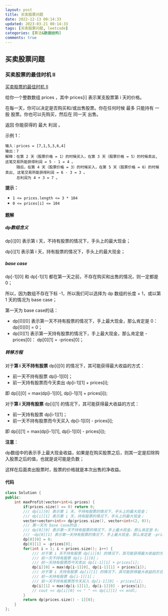 ```yaml
---
layout: post
title: 买卖股票问题
date: 2022-12-13 00:14:33
updated: 2023-03-21 00:14:33
tags: [买卖股票问题, leetcode]
categories: [算法&数据结构]
comments: true
---
```


## 买卖股票问题
### 买卖股票的最佳时机 II

[买卖股票的最佳时机 II](https://leetcode.cn/problems/best-time-to-buy-and-sell-stock-ii/description/)

给你一个整数数组 prices ，其中 prices[i] 表示某支股票第 i 天的价格。

在每一天，你可以决定是否购买和/或出售股票。你在任何时候 最多 只能持有 一股 股票。你也可以先购买，然后在 同一天 出售。

返回 你能获得的 最大 利润 。

示例 1：

```
输入：prices = [7,1,5,3,6,4]
输出：7
解释：在第 2 天（股票价格 = 1）的时候买入，在第 3 天（股票价格 = 5）的时候卖出, 这笔交易所能获得利润 = 5 - 1 = 4 。
     随后，在第 4 天（股票价格 = 3）的时候买入，在第 5 天（股票价格 = 6）的时候卖出, 这笔交易所能获得利润 = 6 - 3 = 3 。
     总利润为 4 + 3 = 7 。
```

**提示：**

- `1 <= prices.length <= 3 * 104`
- `0 <= prices[i] <= 104`

#### 题解

##### dp数组含义

dp\[i][0] 表示第 i 天，不持有股票的情况下，手头上的最大现金；

dp\[i][1] 表示第 i 天，持有股票的情况下，手头上的最大现金；

##### base case

dp\[-1][0] 和 dp\[-1][1] 都在第一天之前，不存在购买和出售的情况，则一定都是 0；

所以，因为数组不存在下标 -1，所以我们可以选择为 dp 数组的长度 + 1，或以第 1 天的情况为 base case；

第一天为 base case的话：

- dp\[0][0] 表示第一天不持有股票的情况下，手上最大现金，那么肯定是 0：dp\[0][0] = 0；
- dp\[0][1] 表示第一天持有股票的情况下，手上最大现金，那么肯定是 -prices\[0]： dp\[0][1] = -prices\[0]；

##### 转移方程

对于**第 i 天不持有股票** dp\[i][0] 的情况下，其可能获得最大收益的方式：

- 前一天不持有股票 dp\[i-1][0]；
- 前一天持有股票而今天卖出 dp\[i-1][1] + prices[i];

即 dp\[i][0] = max(dp\[i-1][0], dp\[i-1][1] + prices[i]);

对于**第 i 天持有股票** dp\[i][1] 的情况下，其可能获得最大收益的方式：

- 前一天持有股票 dp\[i-1][1]；
- 前一天不持有股票而今天买入 dp\[i-1][0] - prices[i];

即 dp\[i][1] = max(dp\[i-1][1], dp\[i-1][0] - prices[i]);

**注意**：

dp数组中的表示手上最大现金收益，如果是在购买股票之后，则其一定是扣除购入股票之后的值，也就是说可能是负数；

这样在后面卖出股票时，股票的价格就是本次出售的净收益。

#### 代码

```cpp
class Solution {
public:
    int maxProfit(vector<int>& prices) {
        if(prices.size() == 0) return 0;
        /// dp[i][0] 表示第 i 天，不持有股票的情况下，手头上的最大现金；
        /// dp[i][1] 表示第 i 天，持有股票的情况下，手头上的最大现金；
        vector<vector<int>> dp(prices.size(), vector<int>(2, 0));
        /// 第一天为 base case的话：
        /// dp[0][0] 表示第一天不持有股票的情况下，手上最大现金，那么肯定是 0;
        /// -dp[0][1] 表示第一天持有股票的情况下，手上最大现金，那么肯定是 -prices[0]; 
        dp[0][0] = 0;
        dp[0][1] = -prices[0];
        for(int i = 1; i < prices.size(); i++) {
            /// 对于第 i 天不持有股票 dp[i][0] 的情况下，其可能获得最大收益的方式：
            /// 前一天不持有股票 dp[i-1][0]；
            /// 前一天持有股票而今天卖出 dp[i-1][1] + prices[i];
            dp[i][0] = max(dp[i-1][0], dp[i-1][1] + prices[i]);
            /// 对于第 i 天持有股票 dp[i][1] 的情况下，其可能获得最大收益的方式：
            /// 前一天持有股票 dp[i-1][1]；
            /// 前一天不持有股票而今天买入 dp[i-1][0] - prices[i];
            dp[i][1] = max(dp[i-1][1], dp[i-1][0] - prices[i]);
            // cout << dp[i][0] << " " << dp[i][1] << endl;
        }
        return dp[prices.size() - 1][0];
    }
};
```

